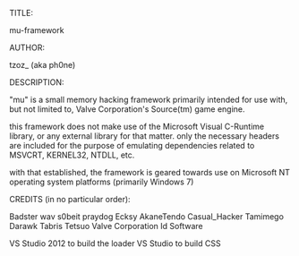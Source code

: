 TITLE:

mu-framework

AUTHOR:

tzoz_ (aka ph0ne)

DESCRIPTION:

"mu" is a small memory hacking framework primarily intended for use with,
but not limited to, Valve Corporation's Source(tm) game engine.

this framework does not make use of the Microsoft Visual C-Runtime library,
or any external library for that matter. only the necessary headers
are included for the purpose of emulating dependencies related to
MSVCRT, KERNEL32, NTDLL, etc.

with that established, the framework is geared towards use on
Microsoft NT operating system platforms (primarily Windows 7)

CREDITS (in no particular order):

Badster
wav
s0beit
praydog
Ecksy
AkaneTendo
Casual_Hacker
Tamimego
Darawk
Tabris
Tetsuo
Valve Corporation
Id Software

VS Studio 2012 to build the loader
VS Studio to build CSS
